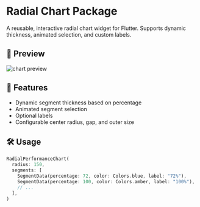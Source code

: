 # Radial Chart Package

A reusable, interactive radial chart widget for Flutter. Supports dynamic thickness, animated selection, and custom labels.

## 📸 Preview

![chart preview](https://your-link-to-a-gif-or-image)

## 🚀 Features

- Dynamic segment thickness based on percentage
- Animated segment selection
- Optional labels
- Configurable center radius, gap, and outer size

## 🛠 Usage

```dart
RadialPerformanceChart(
  radius: 150,
  segments: [
    SegmentData(percentage: 72, color: Colors.blue, label: "72%"),
    SegmentData(percentage: 100, color: Colors.amber, label: "100%"),
    // ...
  ],
)
